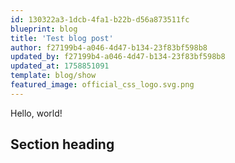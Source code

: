 ```yaml
---
id: 130322a3-1dcb-4fa1-b22b-d56a873511fc
blueprint: blog
title: 'Test blog post'
author: f27199b4-a046-4d47-b134-23f83bf598b8
updated_by: f27199b4-a046-4d47-b134-23f83bf598b8
updated_at: 1758851091
template: blog/show
featured_image: official_css_logo.svg.png
---
```

Hello, world!

## Section heading